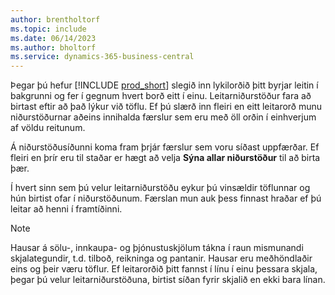 ```yaml
---
author: brentholtorf
ms.topic: include
ms.date: 06/14/2023
ms.author: bholtorf
ms.service: dynamics-365-business-central
---
```


Þegar þú hefur  [!INCLUDE [prod_short](prod_short.md)]  slegið inn lykilorðið þitt byrjar leitin í bakgrunni og fer í gegnum hvert borð eitt í einu. Leitarniðurstöður fara að birtast eftir að það lýkur við töflu. Ef þú slærð inn fleiri en eitt leitarorð munu niðurstöðurnar aðeins innihalda færslur sem eru með öll orðin í einhverjum af völdu reitunum.

Á niðurstöðusíðunni koma fram þrjár færslur sem voru síðast uppfærðar. Ef fleiri en þrír eru til staðar er hægt að velja  **Sýna allar niðurstöður**  til að birta þær.

Í hvert sinn sem þú velur leitarniðurstöðu eykur þú vinsældir töflunnar og hún birtist ofar í niðurstöðunum. Færslan mun auk þess finnast hraðar ef þú leitar að henni í framtíðinni.

> [!NOTE]
> Hausar á sölu-, innkaupa- og þjónustuskjölum tákna í raun mismunandi skjalategundir, t.d. tilboð, reikninga og pantanir. Hausar eru meðhöndlaðir eins og þeir væru töflur. Ef leitarorðið þitt fannst í línu í einu þessara skjala, þegar þú velur leitarniðurstöðuna, birtist síðan fyrir skjalið en ekki bara línan.